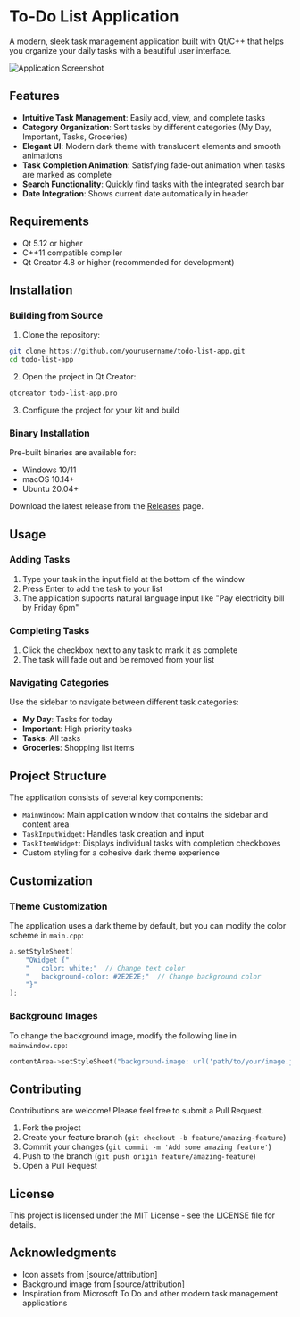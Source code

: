 # To-Do List Application

A modern, sleek task management application built with Qt/C++ that helps you organize your daily tasks with a beautiful user interface.

![Application Screenshot](screenshots/app_screenshot.png)

## Features

- **Intuitive Task Management**: Easily add, view, and complete tasks
- **Category Organization**: Sort tasks by different categories (My Day, Important, Tasks, Groceries)
- **Elegant UI**: Modern dark theme with translucent elements and smooth animations
- **Task Completion Animation**: Satisfying fade-out animation when tasks are marked as complete
- **Search Functionality**: Quickly find tasks with the integrated search bar
- **Date Integration**: Shows current date automatically in header

## Requirements

- Qt 5.12 or higher
- C++11 compatible compiler
- Qt Creator 4.8 or higher (recommended for development)

## Installation

### Building from Source

1. Clone the repository:
```bash
git clone https://github.com/yourusername/todo-list-app.git
cd todo-list-app
```

2. Open the project in Qt Creator:
```bash
qtcreator todo-list-app.pro
```

3. Configure the project for your kit and build

### Binary Installation

Pre-built binaries are available for:
- Windows 10/11
- macOS 10.14+
- Ubuntu 20.04+

Download the latest release from the [Releases](https://github.com/yourusername/todo-list-app/releases) page.

## Usage

### Adding Tasks

1. Type your task in the input field at the bottom of the window
2. Press Enter to add the task to your list
3. The application supports natural language input like "Pay electricity bill by Friday 6pm"

### Completing Tasks

1. Click the checkbox next to any task to mark it as complete
2. The task will fade out and be removed from your list

### Navigating Categories

Use the sidebar to navigate between different task categories:
- **My Day**: Tasks for today
- **Important**: High priority tasks
- **Tasks**: All tasks
- **Groceries**: Shopping list items

## Project Structure

The application consists of several key components:

- `MainWindow`: Main application window that contains the sidebar and content area
- `TaskInputWidget`: Handles task creation and input
- `TaskItemWidget`: Displays individual tasks with completion checkboxes
- Custom styling for a cohesive dark theme experience

## Customization

### Theme Customization

The application uses a dark theme by default, but you can modify the color scheme in `main.cpp`:

```cpp
a.setStyleSheet(
    "QWidget {"
    "   color: white;"  // Change text color
    "   background-color: #2E2E2E;"  // Change background color
    "}"
);
```

### Background Images

To change the background image, modify the following line in `mainwindow.cpp`:

```cpp
contentArea->setStyleSheet("background-image: url('path/to/your/image.jpg');");
```

## Contributing

Contributions are welcome! Please feel free to submit a Pull Request.

1. Fork the project
2. Create your feature branch (`git checkout -b feature/amazing-feature`)
3. Commit your changes (`git commit -m 'Add some amazing feature'`)
4. Push to the branch (`git push origin feature/amazing-feature`)
5. Open a Pull Request

## License

This project is licensed under the MIT License - see the LICENSE file for details.

## Acknowledgments

- Icon assets from [source/attribution]
- Background image from [source/attribution]
- Inspiration from Microsoft To Do and other modern task management applications
